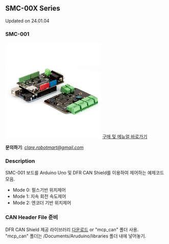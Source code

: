 ## SMC-00X Series
Updated on 24.01.04

### SMC-001
<img src="SMC001.png" height="300px">
<a href="https://www.motorbank.kr/goods/goods_list.php?cateCd=066">구매 및 메뉴얼 바로가기</a>
  
**문의하기**: *clare.robotmart@gmail.com*

### Description
SMC-001 보드를 Arduino Uno 및 DFR CAN Shield를 이용하여 제어하는 예제코드 모음.  
* Mode 0: 펄스기반 위치제어
* Mode 1: 지속 회전 속도제어
* Mode 2: 엔코더 기반 위치제어

### CAN Header File 준비
DFR CAN Shield 제공 라이브러리 [다운로드][1] or "mcp_can" 폴더 사용.  
"mcp_can" 폴더는 /Documents/Aruduino/libraries 폴더 내에 넣어놓기.

[1]:https://wiki.dfrobot.com/CAN-BUS_Shield_V2__SKU__DFR0370_#More




